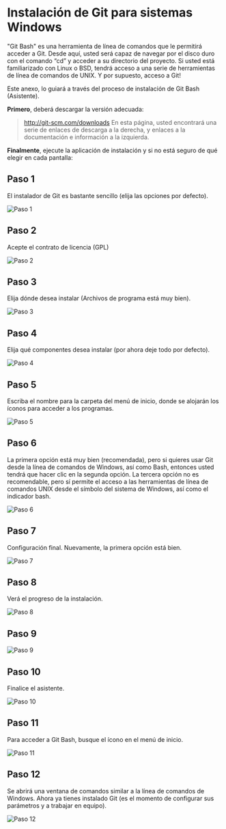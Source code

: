 ﻿# Instalación de Git para sistemas Windows

"Git Bash" es una herramienta de línea de comandos que le permitirá acceder a Git.  Desde aquí, usted será capaz de navegar por el disco duro con el comando “cd” y acceder a su directorio del proyecto. Si usted está familiarizado con Linux o BSD, tendrá acceso a una serie de herramientas de línea de comandos de UNIX. Y por supuesto, acceso a Git!

Este anexo, lo guiará a través del proceso de instalación de Git Bash (Asistente).

**Primero**, deberá descargar la versión adecuada:

> http://git-scm.com/downloads
> En esta página, usted encontrará una serie de enlaces de descarga a la derecha, y enlaces a la documentación e información a la izquierda.

**Finalmente**, ejecute la aplicación de instalación y si no está seguro de qué elegir en cada pantalla:

## Paso 1
El instalador de Git es bastante sencillo (elija las opciones por defecto).

![Paso 1](/instalacion_git_img/git_install_01.png)

## Paso 2
Acepte el contrato de licencia (GPL)

![Paso 2](/instalacion_git_img/git_install_02.png)

## Paso 3
Elija dónde desea instalar (Archivos de programa está muy bien).

![Paso 3](/instalacion_git_img/git_install_03.png)


## Paso 4
Elija qué componentes desea instalar (por ahora deje todo por defecto).

![Paso 4](/instalacion_git_img/git_install_04.png)


## Paso 5
Escriba el nombre para la carpeta del menú de inicio, donde se alojarán los íconos para acceder a los programas.

![Paso 5](/instalacion_git_img/git_install_05.png)


## Paso 6
La primera opción está muy bien (recomendada), pero si quieres usar Git desde la línea de comandos de Windows, así como Bash, entonces usted tendrá que hacer clic en la segunda opción. La tercera opción no es recomendable, pero sí permite el acceso a las herramientas de línea de comandos UNIX desde el símbolo del sistema de Windows, así como el indicador bash.

![Paso 6](/instalacion_git_img/git_install_06.png)


## Paso 7
Configuración final. Nuevamente, la primera opción está bien.

![Paso 7](/instalacion_git_img/git_install_07.png)


## Paso 8
Verá el progreso de la instalación.

![Paso 8](/instalacion_git_img/git_install_08.png)


## Paso 9

![Paso 9](/instalacion_git_img/git_install_09.png)


## Paso 10
Finalice el asistente.

![Paso 10](/instalacion_git_img/git_install_10.png)


## Paso 11
Para acceder a Git Bash, busque el ícono en el menú de inicio.

![Paso 11](/instalacion_git_img/git_install_11.png)


## Paso 12
Se abrirá una ventana de comandos similar a la línea de comandos de Windows.
Ahora ya tienes instalado Git (es el momento de configurar sus parámetros y a trabajar en equipo).

![Paso 12](/instalacion_git_img/git_install_12.png)
